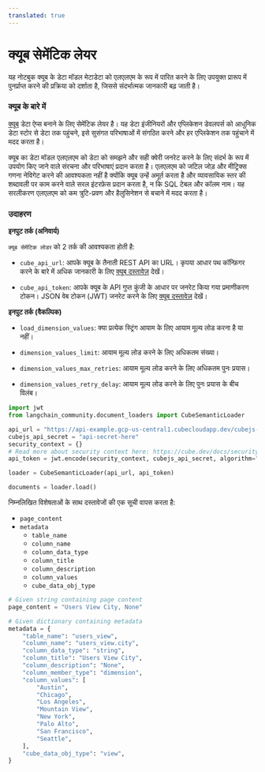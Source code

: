 ```yaml
---
translated: true
---
```


# क्यूब सेमेंटिक लेयर

यह नोटबुक क्यूब के डेटा मॉडल मेटाडेटा को एलएलएम के रूप में पारित करने के लिए उपयुक्त प्रारूप में पुनर्प्राप्त करने की प्रक्रिया को दर्शाता है, जिससे संदर्भात्मक जानकारी बढ़ जाती है।

### क्यूब के बारे में

[क्यूब](https://cube.dev/) डेटा ऐप्स बनाने के लिए सेमेंटिक लेयर है। यह डेटा इंजीनियरों और एप्लिकेशन डेवलपर्स को आधुनिक डेटा स्टोर से डेटा तक पहुंचने, इसे सुसंगत परिभाषाओं में संगठित करने और हर एप्लिकेशन तक पहुंचाने में मदद करता है।

क्यूब का डेटा मॉडल एलएलएम को डेटा को समझने और सही क्वेरी जनरेट करने के लिए संदर्भ के रूप में उपयोग किए जाने वाले संरचना और परिभाषाएं प्रदान करता है। एलएलएम को जटिल जोड़ और मीट्रिक्स गणना नेविगेट करने की आवश्यकता नहीं है क्योंकि क्यूब उन्हें अमूर्त करता है और व्यावसायिक स्तर की शब्दावली पर काम करने वाले सरल इंटरफ़ेस प्रदान करता है, न कि SQL टेबल और कॉलम नाम। यह सरलीकरण एलएलएम को कम त्रुटि-प्रवण और हैलुसिनेशन से बचाने में मदद करता है।

### उदाहरण

**इनपुट तर्क (अनिवार्य)**

`क्यूब सेमेंटिक लोडर` को 2 तर्क की आवश्यकता होती है:

- `cube_api_url`: आपके क्यूब के तैनाती REST API का URL। कृपया आधार पथ कॉन्फ़िगर करने के बारे में अधिक जानकारी के लिए [क्यूब दस्तावेज़](https://cube.dev/docs/http-api/rest#configuration-base-path) देखें।

- `cube_api_token`: आपके क्यूब के API गुप्त कुंजी के आधार पर जनरेट किया गया प्रमाणीकरण टोकन। JSON वेब टोकन (JWT) जनरेट करने के लिए [क्यूब दस्तावेज़](https://cube.dev/docs/security#generating-json-web-tokens-jwt) देखें।

**इनपुट तर्क (वैकल्पिक)**

- `load_dimension_values`: क्या प्रत्येक स्ट्रिंग आयाम के लिए आयाम मूल्य लोड करना है या नहीं।

- `dimension_values_limit`: आयाम मूल्य लोड करने के लिए अधिकतम संख्या।

- `dimension_values_max_retries`: आयाम मूल्य लोड करने के लिए अधिकतम पुनः प्रयास।

- `dimension_values_retry_delay`: आयाम मूल्य लोड करने के लिए पुनः प्रयास के बीच विलंब।

```python
import jwt
from langchain_community.document_loaders import CubeSemanticLoader

api_url = "https://api-example.gcp-us-central1.cubecloudapp.dev/cubejs-api/v1/meta"
cubejs_api_secret = "api-secret-here"
security_context = {}
# Read more about security context here: https://cube.dev/docs/security
api_token = jwt.encode(security_context, cubejs_api_secret, algorithm="HS256")

loader = CubeSemanticLoader(api_url, api_token)

documents = loader.load()
```

निम्नलिखित विशेषताओं के साथ दस्तावेजों की एक सूची वापस करता है:

- `page_content`
- `metadata`
  - `table_name`
  - `column_name`
  - `column_data_type`
  - `column_title`
  - `column_description`
  - `column_values`
  - `cube_data_obj_type`

```python
# Given string containing page content
page_content = "Users View City, None"

# Given dictionary containing metadata
metadata = {
    "table_name": "users_view",
    "column_name": "users_view.city",
    "column_data_type": "string",
    "column_title": "Users View City",
    "column_description": "None",
    "column_member_type": "dimension",
    "column_values": [
        "Austin",
        "Chicago",
        "Los Angeles",
        "Mountain View",
        "New York",
        "Palo Alto",
        "San Francisco",
        "Seattle",
    ],
    "cube_data_obj_type": "view",
}
```
